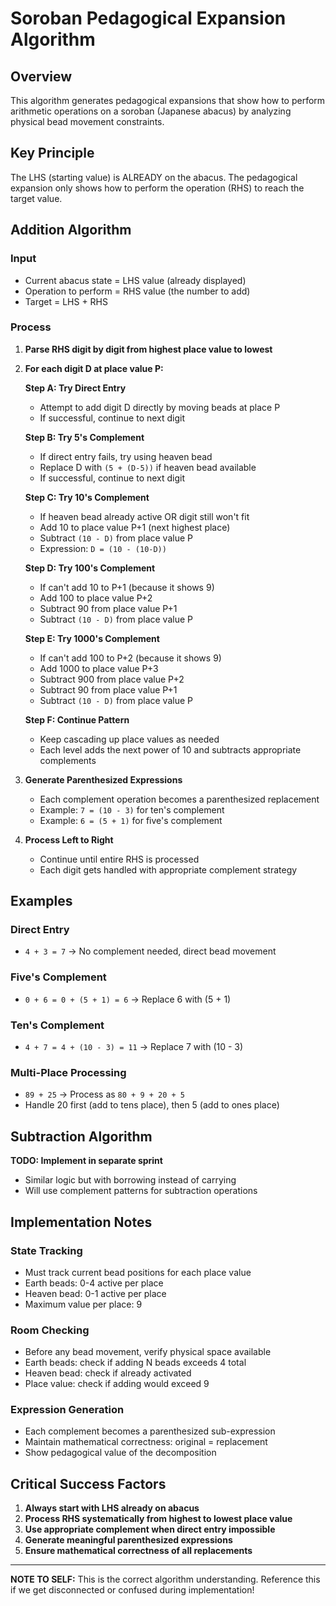 # Soroban Pedagogical Expansion Algorithm

## Overview
This algorithm generates pedagogical expansions that show how to perform arithmetic operations on a soroban (Japanese abacus) by analyzing physical bead movement constraints.

## Key Principle
The LHS (starting value) is ALREADY on the abacus. The pedagogical expansion only shows how to perform the operation (RHS) to reach the target value.

## Addition Algorithm

### Input
- Current abacus state = LHS value (already displayed)
- Operation to perform = RHS value (the number to add)
- Target = LHS + RHS

### Process
1. **Parse RHS digit by digit from highest place value to lowest**
2. **For each digit D at place value P:**

   **Step A: Try Direct Entry**
   - Attempt to add digit D directly by moving beads at place P
   - If successful, continue to next digit

   **Step B: Try 5's Complement**
   - If direct entry fails, try using heaven bead
   - Replace D with `(5 + (D-5))` if heaven bead available
   - If successful, continue to next digit

   **Step C: Try 10's Complement**
   - If heaven bead already active OR digit still won't fit
   - Add 10 to place value P+1 (next highest place)
   - Subtract `(10 - D)` from place value P
   - Expression: `D = (10 - (10-D))`

   **Step D: Try 100's Complement**
   - If can't add 10 to P+1 (because it shows 9)
   - Add 100 to place value P+2
   - Subtract 90 from place value P+1
   - Subtract `(10 - D)` from place value P

   **Step E: Try 1000's Complement**
   - If can't add 100 to P+2 (because it shows 9)
   - Add 1000 to place value P+3
   - Subtract 900 from place value P+2
   - Subtract 90 from place value P+1
   - Subtract `(10 - D)` from place value P

   **Step F: Continue Pattern**
   - Keep cascading up place values as needed
   - Each level adds the next power of 10 and subtracts appropriate complements

3. **Generate Parenthesized Expressions**
   - Each complement operation becomes a parenthesized replacement
   - Example: `7 = (10 - 3)` for ten's complement
   - Example: `6 = (5 + 1)` for five's complement

4. **Process Left to Right**
   - Continue until entire RHS is processed
   - Each digit gets handled with appropriate complement strategy

## Examples

### Direct Entry
- `4 + 3 = 7` → No complement needed, direct bead movement

### Five's Complement
- `0 + 6 = 0 + (5 + 1) = 6` → Replace 6 with (5 + 1)

### Ten's Complement
- `4 + 7 = 4 + (10 - 3) = 11` → Replace 7 with (10 - 3)

### Multi-Place Processing
- `89 + 25` → Process as `80 + 9 + 20 + 5`
- Handle 20 first (add to tens place), then 5 (add to ones place)

## Subtraction Algorithm
**TODO: Implement in separate sprint**
- Similar logic but with borrowing instead of carrying
- Will use complement patterns for subtraction operations

## Implementation Notes

### State Tracking
- Must track current bead positions for each place value
- Earth beads: 0-4 active per place
- Heaven bead: 0-1 active per place
- Maximum value per place: 9

### Room Checking
- Before any bead movement, verify physical space available
- Earth beads: check if adding N beads exceeds 4 total
- Heaven bead: check if already activated
- Place value: check if adding would exceed 9

### Expression Generation
- Each complement becomes a parenthesized sub-expression
- Maintain mathematical correctness: original = replacement
- Show pedagogical value of the decomposition

## Critical Success Factors
1. **Always start with LHS already on abacus**
2. **Process RHS systematically from highest to lowest place value**
3. **Use appropriate complement when direct entry impossible**
4. **Generate meaningful parenthesized expressions**
5. **Ensure mathematical correctness of all replacements**

---
**NOTE TO SELF:** This is the correct algorithm understanding. Reference this if we get disconnected or confused during implementation!